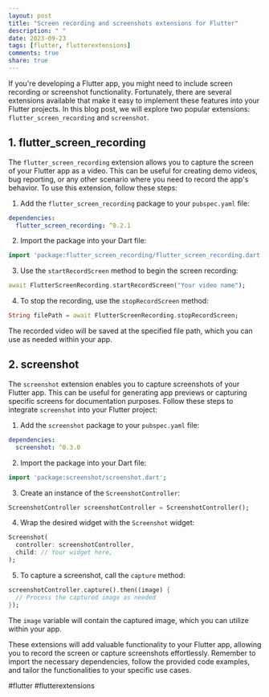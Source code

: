 ```yaml
---
layout: post
title: "Screen recording and screenshots extensions for Flutter"
description: " "
date: 2023-09-23
tags: [flutter, flutterextensions]
comments: true
share: true
---
```


If you're developing a Flutter app, you might need to include screen recording or screenshot functionality. Fortunately, there are several extensions available that make it easy to implement these features into your Flutter projects. In this blog post, we will explore two popular extensions: `flutter_screen_recording` and `screenshot`.

## 1. flutter_screen_recording

The `flutter_screen_recording` extension allows you to capture the screen of your Flutter app as a video. This can be useful for creating demo videos, bug reporting, or any other scenario where you need to record the app's behavior. To use this extension, follow these steps:

1. Add the `flutter_screen_recording` package to your `pubspec.yaml` file:

```yaml
dependencies:
  flutter_screen_recording: ^0.2.1
```

2. Import the package into your Dart file:

```dart
import 'package:flutter_screen_recording/flutter_screen_recording.dart';
```

3. Use the `startRecordScreen` method to begin the screen recording:

```dart
await FlutterScreenRecording.startRecordScreen("Your video name");
```

4. To stop the recording, use the `stopRecordScreen` method:

```dart
String filePath = await FlutterScreenRecording.stopRecordScreen;
```

The recorded video will be saved at the specified file path, which you can use as needed within your app.

## 2. screenshot

The `screenshot` extension enables you to capture screenshots of your Flutter app. This can be useful for generating app previews or capturing specific screens for documentation purposes. Follow these steps to integrate `screenshot` into your Flutter project:

1. Add the `screenshot` package to your `pubspec.yaml` file:

```yaml
dependencies:
  screenshot: ^0.3.0
```

2. Import the package into your Dart file:

```dart
import 'package:screenshot/screenshot.dart';
```

3. Create an instance of the `ScreenshotController`:

```dart
ScreenshotController screenshotController = ScreenshotController();
```

4. Wrap the desired widget with the `Screenshot` widget:

```dart
Screenshot(
  controller: screenshotController,
  child: // Your widget here,
);
```

5. To capture a screenshot, call the `capture` method:

```dart
screenshotController.capture().then((image) {
  // Process the captured image as needed
});
```

The `image` variable will contain the captured image, which you can utilize within your app.

These extensions will add valuable functionality to your Flutter app, allowing you to record the screen or capture screenshots effortlessly. Remember to import the necessary dependencies, follow the provided code examples, and tailor the functionalities to your specific use cases.

#flutter #flutterextensions